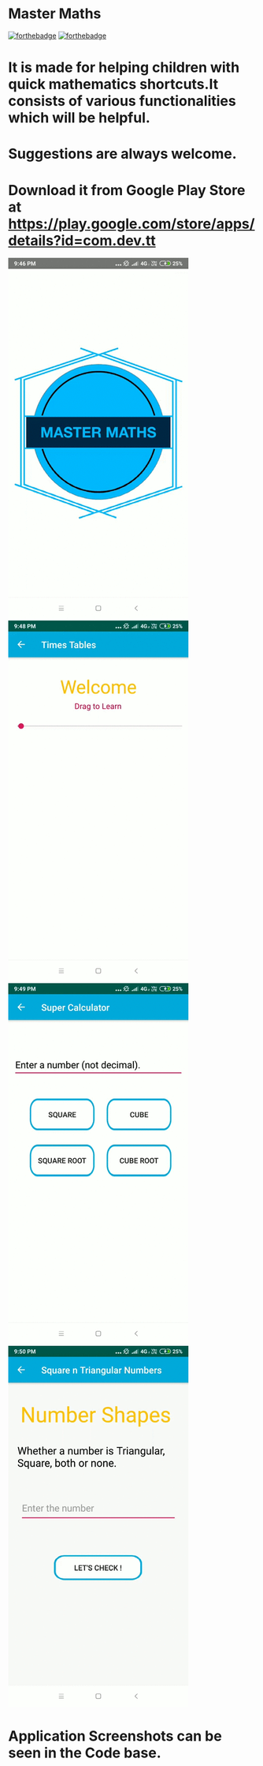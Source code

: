 # Master Maths 

[![forthebadge](https://forthebadge.com/images/badges/built-for-android.svg)](http://forthebadge.com)
[![forthebadge](https://forthebadge.com/images/badges/made-with-java.svg)](http://forthebadge.com)

# It is made for helping children with quick mathematics shortcuts.It consists of various functionalities which will be helpful. 
# Suggestions are always welcome. 

# Download it from Google Play Store at https://play.google.com/store/apps/details?id=com.dev.tt

![alt text](https://github.com/Sarthak2601/Master-Maths/blob/master/Screenrecorder-2019-12-31-21-46-56-127.gif) ![alt text](https://github.com/Sarthak2601/Master-Maths/blob/master/Screenrecorder-2019-12-31-21-48-15-848.gif) ![alt text](https://github.com/Sarthak2601/Master-Maths/blob/master/Screenrecorder-2019-12-31-21-49-27-230.gif) ![alt text](https://github.com/Sarthak2601/Master-Maths/blob/master/Screenrecorder-2019-12-31-21-50-35-560.gif) 

# Application Screenshots can be seen in the Code base. 


